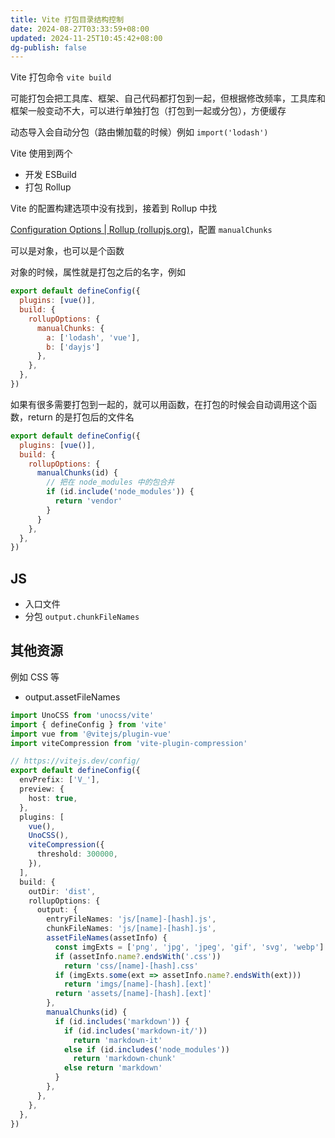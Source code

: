 ```yaml
---
title: Vite 打包目录结构控制
date: 2024-08-27T03:33:59+08:00
updated: 2024-11-25T10:45:42+08:00
dg-publish: false
---
```


Vite 打包命令 `vite build`

可能打包会把工具库、框架、自己代码都打包到一起，但根据修改频率，工具库和框架一般变动不大，可以进行单独打包（打包到一起或分包），方便缓存

动态导入会自动分包（路由懒加载的时候）例如 `import('lodash')`

Vite 使用到两个

- 开发 ESBuild
- 打包 Rollup

Vite 的配置构建选项中没有找到，接着到 Rollup 中找

[Configuration Options | Rollup (rollupjs.org)](https://rollupjs.org/configuration-options/#output-entryfilenames)，配置 `manualChunks`

可以是对象，也可以是个函数

对象的时候，属性就是打包之后的名字，例如

```js
export default defineConfig({
  plugins: [vue()],
  build: {
    rollupOptions: {
      manualChunks: {
        a: ['lodash', 'vue'],
        b: ['dayjs']
      },
    },
  },
})
```

如果有很多需要打包到一起的，就可以用函数，在打包的时候会自动调用这个函数，return 的是打包后的文件名

```js
export default defineConfig({
  plugins: [vue()],
  build: {
    rollupOptions: {
      manualChunks(id) {
        // 把在 node_modules 中的包合并
        if (id.include('node_modules')) {
          return 'vendor'
        }
      }
    },
  },
})
```

## JS

- 入口文件
- 分包 `output.chunkFileNames`

## 其他资源

例如 CSS 等

- output.assetFileNames

```ts
import UnoCSS from 'unocss/vite'
import { defineConfig } from 'vite'
import vue from '@vitejs/plugin-vue'
import viteCompression from 'vite-plugin-compression'

// https://vitejs.dev/config/
export default defineConfig({
  envPrefix: ['V_'],
  preview: {
    host: true,
  },
  plugins: [
    vue(),
    UnoCSS(),
    viteCompression({
      threshold: 300000,
    }),
  ],
  build: {
    outDir: 'dist',
    rollupOptions: {
      output: {
        entryFileNames: 'js/[name]-[hash].js',
        chunkFileNames: 'js/[name]-[hash].js',
        assetFileNames(assetInfo) {
          const imgExts = ['png', 'jpg', 'jpeg', 'gif', 'svg', 'webp']
          if (assetInfo.name?.endsWith('.css'))
            return 'css/[name]-[hash].css'
          if (imgExts.some(ext => assetInfo.name?.endsWith(ext)))
            return 'imgs/[name]-[hash].[ext]'
          return 'assets/[name]-[hash].[ext]'
        },
        manualChunks(id) {
          if (id.includes('markdown')) {
            if (id.includes('markdown-it/'))
              return 'markdown-it'
            else if (id.includes('node_modules'))
              return 'markdown-chunk'
            else return 'markdown'
          }
        },
      },
    },
  },
})
```
